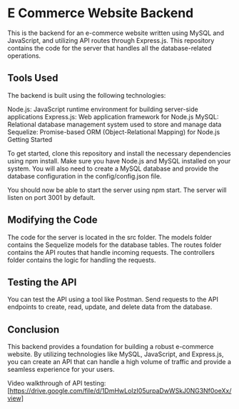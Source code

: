 # E Commerce Website Backend
This is the backend for an e-commerce website written using MySQL and JavaScript, and utilizing API routes through Express.js. This repository contains the code for the server that handles all the database-related operations.

## Tools Used
The backend is built using the following technologies:

Node.js: JavaScript runtime environment for building server-side applications
Express.js: Web application framework for Node.js
MySQL: Relational database management system used to store and manage data
Sequelize: Promise-based ORM (Object-Relational Mapping) for Node.js
Getting Started

To get started, clone this repository and install the necessary dependencies using npm install. Make sure you have Node.js and MySQL installed on your system. You will also need to create a MySQL database and provide the database configuration in the config/config.json file.

You should now be able to start the server using npm start. The server will listen on port 3001 by default.

## Modifying the Code
The code for the server is located in the src folder. The models folder contains the Sequelize models for the database tables. The routes folder contains the API routes that handle incoming requests. The controllers folder contains the logic for handling the requests.


## Testing the API
You can test the API using a tool like Postman. Send requests to the API endpoints to create, read, update, and delete data from the database.

## Conclusion
This backend provides a foundation for building a robust e-commerce website. By utilizing technologies like MySQL, JavaScript, and Express.js, you can create an API that can handle a high volume of traffic and provide a seamless experience for your users.

Video walkthrough of API testing: [https://drive.google.com/file/d/1DmHwLoIzI05urpaDwWSkJ0NG3Nf0oeXx/view]
